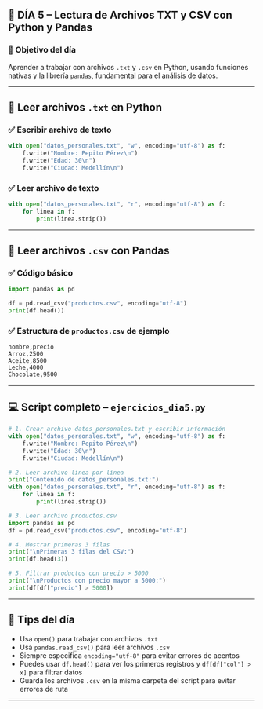## 📘 DÍA 5 – Lectura de Archivos TXT y CSV con Python y Pandas

### 🎯 Objetivo del día  
Aprender a trabajar con archivos `.txt` y `.csv` en Python, usando funciones nativas y la librería `pandas`, fundamental para el análisis de datos.

---

## 🧾 Leer archivos `.txt` en Python

### ✅ Escribir archivo de texto
```python
with open("datos_personales.txt", "w", encoding="utf-8") as f:
    f.write("Nombre: Pepito Pérez\n")
    f.write("Edad: 30\n")
    f.write("Ciudad: Medellín\n")
```

### ✅ Leer archivo de texto
```python
with open("datos_personales.txt", "r", encoding="utf-8") as f:
    for linea in f:
        print(linea.strip())
```

---

## 📄 Leer archivos `.csv` con Pandas

### ✅ Código básico
```python
import pandas as pd

df = pd.read_csv("productos.csv", encoding="utf-8")
print(df.head())
```

### ✅ Estructura de `productos.csv` de ejemplo
```
nombre,precio
Arroz,2500
Aceite,8500
Leche,4000
Chocolate,9500
```

---

## 💻 Script completo – `ejercicios_dia5.py`

```python
# 1. Crear archivo datos_personales.txt y escribir información
with open("datos_personales.txt", "w", encoding="utf-8") as f:
    f.write("Nombre: Pepito Pérez\n")
    f.write("Edad: 30\n")
    f.write("Ciudad: Medellín\n")

# 2. Leer archivo línea por línea
print("Contenido de datos_personales.txt:")
with open("datos_personales.txt", "r", encoding="utf-8") as f:
    for linea in f:
        print(linea.strip())

# 3. Leer archivo productos.csv
import pandas as pd
df = pd.read_csv("productos.csv", encoding="utf-8")

# 4. Mostrar primeras 3 filas
print("\nPrimeras 3 filas del CSV:")
print(df.head(3))

# 5. Filtrar productos con precio > 5000
print("\nProductos con precio mayor a 5000:")
print(df[df["precio"] > 5000])
```

---

## 🧠 Tips del día

- Usa `open()` para trabajar con archivos `.txt`
- Usa `pandas.read_csv()` para leer archivos `.csv`
- Siempre especifica `encoding="utf-8"` para evitar errores de acentos
- Puedes usar `df.head()` para ver los primeros registros y `df[df["col"] > x]` para filtrar datos
- Guarda los archivos `.csv` en la misma carpeta del script para evitar errores de ruta

---
